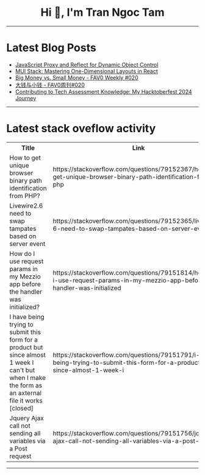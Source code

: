 <h1 align="center">Hi 👋, I'm Tran Ngoc Tam</h1>

---

# Latest Blog Posts 
<!-- BLOG-POST-LIST:START -->
- [JavaScript Proxy and Reflect for Dynamic Object Control](https://dev.to/shafayeat/javascript-proxy-and-reflect-for-dynamic-object-control-4fe8)
- [MUI Stack: Mastering One-Dimensional Layouts in React](https://dev.to/codeparrot/mui-stack-mastering-one-dimensional-layouts-in-react-3498)
- [Big Money vs. Small Money - FAV0 Weekly #020](https://dev.to/justin3go/big-money-vs-small-money-fav0-weekly-020-4dbe)
- [大钱与小钱 - FAV0周刊#020](https://dev.to/justin3go/da-qian-yu-xiao-qian-fav0zhou-kan-020-21c7)
- [Contributing to Tech Assessment Knowledge: My Hacktoberfest 2024 Journey](https://dev.to/makendrang/contributing-to-tech-assessment-knowledge-my-hacktoberfest-2024-journey-3j5o)
<!-- BLOG-POST-LIST:END -->

---

# Latest stack oveflow activity
<table>
  <tr><th>Title</th><th>Link</th></tr>
  <!-- STACKOVERFLOW:START --><tr><td>How to get unique browser binary path identification from PHP?</td><td>https://stackoverflow.com/questions/79152367/how-to-get-unique-browser-binary-path-identification-from-php</td></tr><tr><td>Livewire2.6 need to swap tampates based on server event</td><td>https://stackoverflow.com/questions/79152365/livewire2-6-need-to-swap-tampates-based-on-server-event</td></tr><tr><td>How do I use request params in my Mezzio app before the handler was initialized?</td><td>https://stackoverflow.com/questions/79151814/how-do-i-use-request-params-in-my-mezzio-app-before-the-handler-was-initialized</td></tr><tr><td>I have being trying to submit this form for a product but since almost 1 week I can&#39;t but when I make the form as an axternal file it works [closed]</td><td>https://stackoverflow.com/questions/79151791/i-have-being-trying-to-submit-this-form-for-a-product-but-since-almost-1-week-i</td></tr><tr><td>Jquery Ajax call not sending all variables via a Post request</td><td>https://stackoverflow.com/questions/79151756/jquery-ajax-call-not-sending-all-variables-via-a-post-request</td></tr><!-- STACKOVERFLOW:END -->
</table>

---


